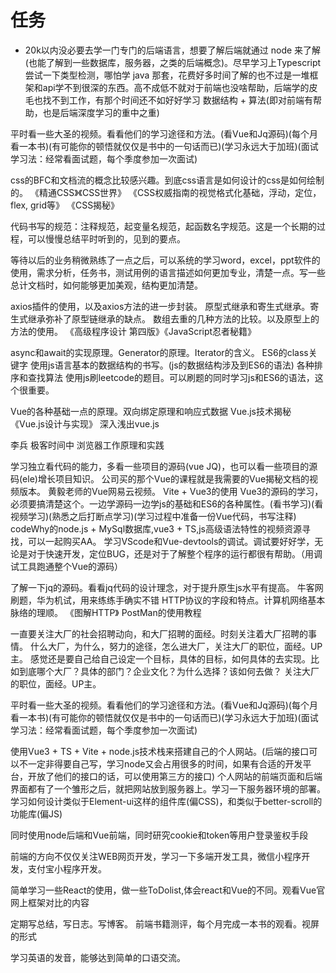 <!--
 * @Author: x09898 coder_xujie@163.com
 * @Date: 2022-05-09 20:54:40
 * @LastEditors: x09898 coder_xujie@163.com
 * @LastEditTime: 2022-07-25 19:03:33
 * @FilePath: \HTML-CSS-Javascript-\待解决的知识点\稍后的学习要务.md
 * @Description: 
-->
# 任务

* 20k以内没必要去学一门专门的后端语言，想要了解后端就通过 node 来了解(也能了解到一些数据库，服务器，之类的后端概念)。尽早学习上Typescript 尝试一下类型检测，哪怕学 java 那套，花费好多时间了解的也不过是一堆框架和api学不到很深的东西。高不成低不就对于前端也没啥帮助，后端学的皮毛也找不到工作，有那个时间还不如好好学习 数据结构 + 算法(即对前端有帮助，也是后端深度学习的重中之重)

平时看一些大圣的视频。看看他们的学习途径和方法。(看Vue和Jq源码)(每个月看一本书)(有可能你的顿悟就仅仅是书中的一句话而已)(学习永远大于加班)(面试学习法：经常看面试题，每个季度参加一次面试)

css的BFC和文档流的概念比较感兴趣。到底css语言是如何设计的css是如何绘制的。
《精通CSS》《CSS世界》
《CSS权威指南的视觉格式化基础，浮动，定位，flex, grid等》
《CSS揭秘》

代码书写的规范：注释规范，起变量名规范，起函数名字规范。这是一个长期的过程，可以慢慢总结平时听到的，见到的要点。

等待以后的业务稍微熟练了一点之后，可以系统的学习word，excel，ppt软件的使用，需求分析，任务书，测试用例的语言描述如何更加专业，清楚一点。写一些总计文档时，如何能够更加美观，结构更加清楚。

axios插件的使用，以及axios方法的进一步封装。
原型式继承和寄生式继承。寄生式继承弥补了原型链继承的缺点。
数组去重的几种方法的比较。以及原型上的方法的使用。
《高级程序设计 第四版》《JavaScript忍者秘籍》

async和await的实现原理。Generator的原理。Iterator的含义。
ES6的class关键字
使用js语言基本的数据结构的书写。(js的数据结构涉及到ES6的语法)
各种排序和查找算法
使用js刷leetcode的题目。可以刷题的同时学习js和ES6的语法，这个很重要。

Vue的各种基础一点的原理。双向绑定原理和响应式数据
Vue.js技术揭秘
《Vue.js设计与实现》
深入浅出vue.js

李兵 极客时间中 浏览器工作原理和实践

学习独立看代码的能力，多看一些项目的源码(vue JQ)，也可以看一些项目的源码(ele)增长项目知识。
公司买的那个Vue的课程就是我需要的Vue揭秘文档的视频版本。
黄毅老师的Vue网易云视频。
Vite + Vue3的使用
Vue3的源码的学习，必须要搞清楚这个。一边学源码一边学js的基础和ES6的各种属性。(看书学习)(看视频学习)(熟悉之后打断点学习)(学习过程中准备一份Vue代码，书写注释)
codeWhy的node.js + MySql数据库,vue3 + TS,js高级语法特性的视频资源寻找，可以一起购买AA。
学习VScode和Vue-devtools的调试。调试要好好学，无论是对于快速开发，定位BUG，还是对于了解整个程序的运行都很有帮助。（用调试工具跑通整个Vue的源码）

了解一下jq的源码。看看jq代码的设计理念，对于提升原生js水平有提高。
牛客网刷题，华为机试，用来练练手确实不错
HTTP协议的字段和特点。计算机网络基本脉络的理顺。
《图解HTTP》
PostMan的使用教程

一直要关注大厂的社会招聘动向，和大厂招聘的面经。时刻关注着大厂招聘的事情。
什么大厂，为什么，努力的途径，怎么进大厂，关注大厂的职位，面经。UP主。
感觉还是要自己给自己设定一个目标，具体的目标，如何具体的去实现。比如到底哪个大厂？具体的部门？企业文化？为什么选择？该如何去做？
关注大厂的职位，面经。UP主。

平时看一些大圣的视频。看看他们的学习途径和方法。(看Vue和Jq源码)(每个月看一本书)(有可能你的顿悟就仅仅是书中的一句话而已)(学习永远大于加班)(面试学习法：经常看面试题，每个季度参加一次面试)

使用Vue3 + TS + Vite + node.js技术栈来搭建自己的个人网站。(后端的接口可以不一定非得要自己写，学习node又会占用很多的时间，如果有合适的开发平台，开放了他们的接口的话，可以使用第三方的接口)
个人网站的前端页面和后端界面都有了一个雏形之后，就把网站放到服务器上。学习一下服务器环境的部署。
学习如何设计类似于Element-ui这样的组件库(偏CSS)，和类似于better-scroll的功能库(偏JS)

同时使用node后端和Vue前端，同时研究cookie和token等用户登录鉴权手段

前端的方向不仅仅关注WEB网页开发，学习一下多端开发工具，微信小程序开发，支付宝小程序开发。

简单学习一些React的使用，做一些ToDolist,体会react和Vue的不同。观看Vue官网上框架对比的内容

定期写总结，写日志。写博客。
前端书籍测评，每个月完成一本书的观看。视屏的形式

学习英语的发音，能够达到简单的口语交流。
